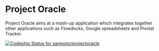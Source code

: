 Project Oracle
============

Project Oracle aims at a mash-up application which integrates together other applications such as Flowdocks, Google spreadsheets and Pivotal Tracker.

[ ![Codeship Status for sampoto/projectoracle](https://www.codeship.io/projects/fc206f70-1ee3-0132-e461-5e9ca203bed1/status)](https://www.codeship.io/projects/35583)